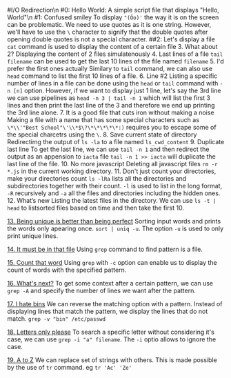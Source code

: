 #I/O Redirection\n
#0: Hello World: A simple script file that displays "Hello, World"\n
#1: Confused smiley
To display `"(Ôo)'` the way it is on the screen can be problematic. We need to use quotes as it is one string.
However, we'll have to use the `\`  character to signify that the double quotes after opening double quotes is not a special character.
##2: Let's display a file
`cat` command is used to display the content of a certain file
3. What about 2?
Displaying the content of 2 files simulatenously
4. Last lines of a file
`tail filename` can be used to get the last 10 lines of the file named `filename`
5. I'd prefer the first ones actually
Similary to `tail` command, we can also use `head` command to list the first 10 lines of a file.
6. Line #2
Listing a specific number of lines in a file can be done using the `head` or `tail` command with `-n [n]` option. However, if we want to display just 1 line, let's say the 3rd line we can use pipelines as `head -n 3 | tail -n 1` which will list the first 3 lines and then print the last line of the 3 and therefore we end up printing the 3rd line alone.
7. It is a good file that cuts iron without making a noise
Making a file with a name that has some special characters such as `\*\\'"Best School"\'\\*$\?\*\*\*\*\*:)` requires you to escape some of the special charcetrs using the `\`.
8. Save current state of directory
Redirectimg the output of `ls -la` to a file named `ls_cwd_content`
9. Duplicate last line
To get the last line, we can use `tail -n 1` and then redirect the output as an appension to `iacta` file
`tail -n 1 >> iacta` will duplicate the last line of the file.
10. No more javascript
Deleting all javascript files `rm -r *.js` in the current working directory.
11. Don't just count your directories, make your directories count
`ls -lRa` lists all the directories and subdirectories together with their count. `-l` is used to list in the long format, `-R` recursively and `-a` all the files and directories including the hidden ones.
12. What’s new
Listing the latest files in the directory. We can use `ls -t | head` to listsorted files based on time and then  take the first 10.

[13. Being unique is better than being perfect](./13-unique)
Sorting input words and prints the words only apearing once. `sort | uniq -u`. The option `-u` is used to only print unique lines.

[14. It must be in that file](./14-findthatword)
Using `grep` command to find pattern is a file.

[15. Count that word](./15-countthatword)
Using `grep` with `-c` option can enable us to display the count of words with the specified pattern.

[16. What's next?](./16-whatsnext)
To get some context after a certain pattern, we can use `grep -A` and specify the number of lines we want after the pattern.

[17. I hate bins](./17-hidethisword)
We can reverse the matching option with a pattern. Instead of displaying lines that match the pattern, we display the lines that do not match.
`grep -v "bin" /etc/passwd`

[18. Letters only please](./18-letteronly)
To search a specific letter without considering it's case, we can use `grep -i "a" filename`. The `-i` optio allows to ignore the case.

[19. A to Z](./19-AZ)
We can replace set of strings with others. This is made possible by the use of `tr` command. eg `tr 'Ac' 'Ze'`
